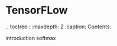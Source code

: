 TensorFLow
==========


.. toctree::
   :maxdepth: 2
   :caption: Contents:

   introduction
   softmax